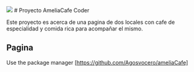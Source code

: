 <img src="imagenes/readme">
# Proyecto AmeliaCafe Coder

Este proyecto es acerca de una pagina de dos locales con cafe de especialidad y comida rica para acompañar el mismo.


## Pagina

Use the package manager [https://github.com/Agosvocero/ameliaCafe]
